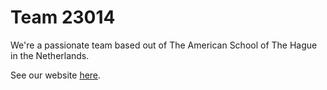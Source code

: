 # Team 23014

We're a passionate team based out of The American School of The Hague in the Netherlands.

See our website [here](https://team23014.github.io).
